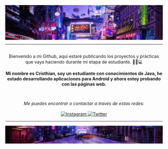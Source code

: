<img align="center" src="img/HeaderGitHub.jpg" alt="Header to the top of readme.md" />

---

<h2 align="center">
    
</h2>

<p align="center">
Bienvenido a mi Github, aquí estaré publicando los proyectos y prácticas que vaya haciendo durante mi etapa de estudiante. 🙍‍♂️💻
</p>

<p align="center">
    <b>Mi nombre es Cristhian, soy un estudiante con conocimientos de Java, he estado desarrollando aplicaciones para Android y ahora estoy probando con las páginas web. </b>
</p>

<br />

<p align="center">
    <i>Me puedes encontrar o contactar a través de estas redes:</i>
    <br/><br/>
    <a href="https://www.instagram.com/dayfly_dpr/" target="_blank">
        <img src="https://img.shields.io/badge/-Instagram-0A0A0B?logo=instagram&style=for-the-badge&logoColor=white" alt="Instagram" />
    </a>
    <a href="https://twitter.com/dayfly_dpr" target="_blank">
        <img src="https://img.shields.io/badge/-Twitter-0A0A0B?logo=twitter&style=for-the-badge&logoColor=white" alt="Twitter" />
    </a>
</p>

---


<img src="img/FooterGitHub.jpg" />
